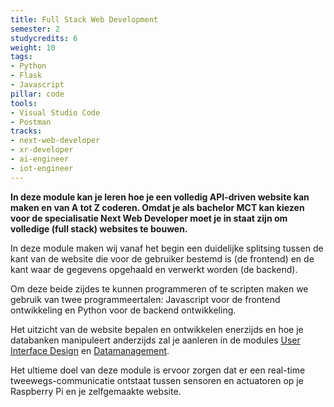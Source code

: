 ```yaml
---
title: Full Stack Web Development
semester: 2
studycredits: 6
weight: 10
tags:
- Python
- Flask
- Javascript
pillar: code
tools:
- Visual Studio Code
- Postman
tracks:
- next-web-developer
- xr-developer
- ai-engineer
- iot-engineer
---
```

**In deze module kan je leren hoe je een volledig API-driven website kan maken en van A tot Z coderen.
Omdat je als bachelor MCT kan kiezen voor de specialisatie Next Web Developer moet je in staat zijn om volledige (full stack) websites te bouwen.**
 
In deze module maken wij vanaf het begin een duidelijke splitsing tussen de kant van de website die voor de gebruiker bestemd is (de frontend) en de kant waar de gegevens opgehaald en verwerkt worden (de backend).

Om deze beide zijdes te kunnen programmeren of te scripten maken we gebruik van twee programmeertalen: Javascript voor de frontend ontwikkeling en Python voor de backend ontwikkeling.

Het uitzicht van de website bepalen en ontwikkelen enerzijds en hoe je databanken manipuleert anderzijds zal je aanleren in de modules [User Interface Design](/programma/user-interface-design) en [Datamanagement](/programma/datamanagement)</a>.

Het ultieme doel van deze module is ervoor zorgen dat er een real-time tweewegs-communicatie ontstaat tussen sensoren en actuatoren op je Raspberry Pi en je zelfgemaakte website.

